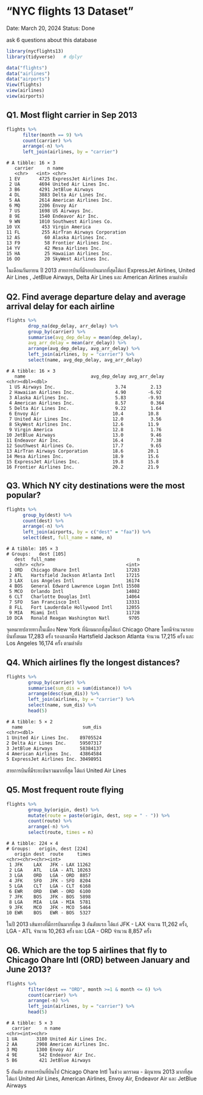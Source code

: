 # “NYC flights 13 Dataset”

Date: March 20, 2024
Status: Done

ask 6 questions about this database
```r
library(nycflights13)
library(tidyverse)   # dplyr
```

```r
data("flights")
data("airlines")
data("airports")
View(flights)
view(airlines)
view(airports)
```

## Q1. Most flight carrier in Sep 2013

```r
flights %>%
	  filter(month == 9) %>%
	  count(carrier) %>%
	  arrange(-n) %>%
	  left_join(airlines, by = "carrier")
```

```
# A tibble: 16 × 3
   carrier     n name                       
   <chr>   <int> <chr>                      
 1 EV       4725 ExpressJet Airlines Inc.   
 2 UA       4694 United Air Lines Inc.      
 3 B6       4291 JetBlue Airways            
 4 DL       3883 Delta Air Lines Inc.       
 5 AA       2614 American Airlines Inc.     
 6 MQ       2206 Envoy Air                  
 7 US       1698 US Airways Inc.            
 8 9E       1540 Endeavor Air Inc.          
 9 WN       1010 Southwest Airlines Co.     
10 VX        453 Virgin America             
11 FL        255 AirTran Airways Corporation
12 AS         60 Alaska Airlines Inc.       
13 F9         58 Frontier Airlines Inc.     
14 YV         42 Mesa Airlines Inc.         
15 HA         25 Hawaiian Airlines Inc.     
16 OO         20 SkyWest Airlines Inc.      
```

ในเดือนกันยายน ปี 2013 สายการบินที่มีรอบบินมากที่สุดได้แก่ ExpressJet Airlines, United Air Lines , JetBlue Airways, Delta Air Lines และ American Airlines ตามลำดับ

## Q2. Find average departure delay and average arrival delay for each airline

```r
flights %>%
		drop_na(dep_delay, arr_delay) %>%
		group_by(carrier) %>%
		summarise(avg_dep_delay = mean(dep_delay),
		avg_arr_delay = mean(arr_delay)) %>%
		arrange(avg_dep_delay, avg_arr_delay) %>%
		left_join(airlines, by = "carrier") %>%
		select(name, avg_dep_delay, avg_arr_delay)
```

```
# A tibble: 16 × 3
   name                        avg_dep_delay avg_arr_delay
<chr><dbl><dbl>
 1 US Airways Inc.                      3.74         2.13
 2 Hawaiian Airlines Inc.               4.90        -6.92
 3 Alaska Airlines Inc.                 5.83        -9.93
 4 American Airlines Inc.               8.57         0.364
 5 Delta Air Lines Inc.                 9.22         1.64
 6 Envoy Air                           10.4         10.8
 7 United Air Lines Inc.               12.0          3.56
 8 SkyWest Airlines Inc.               12.6         11.9
 9 Virgin America                      12.8          1.76
10 JetBlue Airways                     13.0          9.46
11 Endeavor Air Inc.                   16.4          7.38
12 Southwest Airlines Co.              17.7          9.65
13 AirTran Airways Corporation         18.6         20.1
14 Mesa Airlines Inc.                  18.9         15.6
15 ExpressJet Airlines Inc.            19.8         15.8
16 Frontier Airlines Inc.              20.2         21.9
```

## Q3. Which NY city destinations were the most popular?

```r
flights %>%
	  group_by(dest) %>%
	  count(dest) %>%
	  arrange(-n) %>%
	  left_join(airports, by = c("dest" = "faa")) %>%
	  select(dest, full_name = name, n)
```

```
# A tibble: 105 × 3
# Groups:   dest [105]
   dest  full_name                              n
   <chr> <chr>                              <int>
 1 ORD   Chicago Ohare Intl                 17283
 2 ATL   Hartsfield Jackson Atlanta Intl    17215
 3 LAX   Los Angeles Intl                   16174
 4 BOS   General Edward Lawrence Logan Intl 15508
 5 MCO   Orlando Intl                       14082
 6 CLT   Charlotte Douglas Intl             14064
 7 SFO   San Francisco Intl                 13331
 8 FLL   Fort Lauderdale Hollywood Intl     12055
 9 MIA   Miami Intl                         11728
10 DCA   Ronald Reagan Washington Natl       9705
```

จุดหมายปลายทางในเมือง New York ที่นิยมมากที่สุดได้แก่ Chicago Ohare โดยมีจำนวนรอบบินทั้งหมด 17,283 ครั้ง รองลงมาคือ  Hartsfield Jackson Atlanta  จำนวน 17,215 ครั้ง และ Los Angeles 16,174 ครั้ง ตามลำดับ

## Q4. Which airlines fly the longest distances?

```r
flights %>%
		group_by(carrier) %>%
		summarise(sum_dis = sum(distance)) %>%
		arrange(desc(sum_dis)) %>%
		left_join(airlines, by = "carrier") %>%
		select(name, sum_dis) %>%
		head(5)
```

```
# A tibble: 5 × 2
  name                      sum_dis
<chr><dbl>
1 United Air Lines Inc.    89705524
2 Delta Air Lines Inc.     59507317
3 JetBlue Airways          58384137
4 American Airlines Inc.   43864584
5 ExpressJet Airlines Inc. 30498951
```

สายการบินที่มีระยะบินรวมมากที่สุด ได้แก่ United Air Lines

## Q5. Most frequent route flying

```r
flights %>%
		group_by(origin, dest) %>%
		mutate(route = paste(origin, dest, sep = " - ")) %>%
		count(route) %>%
		arrange(-n) %>%
		select(route, times = n)
```

```
# A tibble: 224 × 4
# Groups:   origin, dest [224]
   origin dest  route     times
<chr><chr><chr><int>
 1 JFK    LAX   JFK - LAX 11262
 2 LGA    ATL   LGA - ATL 10263
 3 LGA    ORD   LGA - ORD  8857
 4 JFK    SFO   JFK - SFO  8204
 5 LGA    CLT   LGA - CLT  6168
 6 EWR    ORD   EWR - ORD  6100
 7 JFK    BOS   JFK - BOS  5898
 8 LGA    MIA   LGA - MIA  5781
 9 JFK    MCO   JFK - MCO  5464
10 EWR    BOS   EWR - BOS  5327
```

ในปี 2013 เส้นทางที่มีการบินมากที่สุด 3 อันดับแรก ได้แก่ JFK - LAX จำนวน 11,262 ครั้ง, LGA - ATL จำนวน 10,263 ครั้ง และ LGA - ORD จำนวน 8,857 ครั้ง

## Q6. Which are the top 5 airlines that fly to Chicago Ohare Intl (ORD) between January and June 2013?

```r
flights %>%
		filter(dest == "ORD", month >=1 & month <= 6) %>%
		count(carrier) %>%
		arrange(-n) %>%
		left_join(airlines, by = "carrier") %>%
		head(5)
```

```
# A tibble: 5 × 3
  carrier     n name
<chr><int><chr>
1 UA       3180 United Air Lines Inc.
2 AA       2908 American Airlines Inc.
3 MQ       1300 Envoy Air
4 9E        542 Endeavor Air Inc.
5 B6        421 JetBlue Airways
```

5 อันดับ สายการบินที่บินไป Chicago Ohare Intl ในช่วง มกราคม - มิถุนายน 2013 มากที่สุด ได้แก่ United Air Lines, American Airlines, Envoy Air, Endeavor Air และ JetBlue Airways

